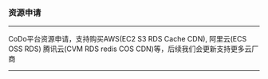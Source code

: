 ### 资源申请
----

CoDo平台资源申请，支持购买AWS(EC2 S3 RDS Cache CDN), 阿里云(ECS OSS RDS) 腾讯云(CVM RDS redis COS CDN)等，后续我们会更新支持更多云厂商

----

